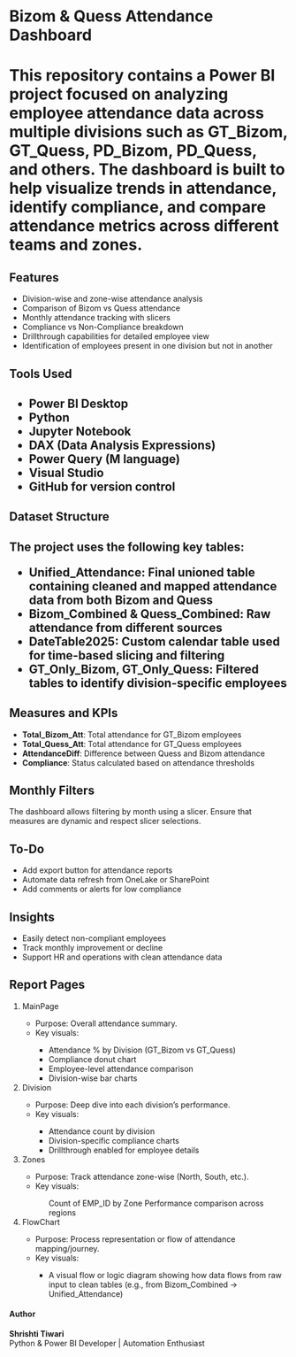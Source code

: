 <H1>Bizom & Quess Attendance Dashboard<H1>

<p>This repository contains a Power BI project focused on analyzing employee attendance data across multiple divisions such as GT_Bizom, GT_Quess, PD_Bizom, PD_Quess, and others. The dashboard is built to help visualize trends in attendance, identify compliance, and compare attendance metrics across different teams and zones.</p>

<H2>Features</H2>

<ul>
<li>Division-wise and zone-wise attendance analysis</li>
<li>Comparison of Bizom vs Quess attendance</li>
<li>Monthly attendance tracking with slicers</li>
<li>Compliance vs Non-Compliance breakdown</li>
<li>Drillthrough capabilities for detailed employee view</li>
<li>Identification of employees present in one division but not in another</li>
</ul>

<H2>Tools Used<H2>

<ul>
<li>Power BI Desktop</li>
<li>Python</li>
<li>Jupyter Notebook</li>
<li>DAX (Data Analysis Expressions)</li>
<li>Power Query (M language)</li>
<li>Visual Studio</li>
<li>GitHub for version control</li></ul>

<H2>Dataset Structure<H2>

<p>The project uses the following key tables:</p>

<ul>
<li><b>Unified_Attendance</b>: Final unioned table containing cleaned and mapped attendance data from both Bizom and Quess</li>
<li><b>Bizom_Combined & Quess_Combined</b>: Raw attendance from different sources</li>
<li><b>DateTable2025</b>: Custom calendar table used for time-based slicing and filtering</li>
<li><b>GT_Only_Bizom, GT_Only_Quess</b>: Filtered tables to identify division-specific employees</li></ul>

<H2>Measures and KPIs</H2>

<ul>
<li><b>Total_Bizom_Att</b>: Total attendance for GT_Bizom employees</li>
<li><b>Total_Quess_Att</b>: Total attendance for GT_Quess employees</li>
<li><b>AttendanceDiff</b>: Difference between Quess and Bizom attendance</li>
<li><b>Compliance</b>: Status calculated based on attendance thresholds</li></ul>

<H2>Monthly Filters</H2>

<p>The dashboard allows filtering by month using a slicer. Ensure that measures are dynamic and respect slicer selections.</p>

<h2>To-Do</h2>

<ul>
<li>Add export button for attendance reports</li>
<li>Automate data refresh from OneLake or SharePoint</li>
<li>Add comments or alerts for low compliance</li>
</ul>

<h2>Insights</h2>

<ul>
<li>Easily detect non-compliant employees</li>
<li>Track monthly improvement or decline</li>
<li>Support HR and operations with clean attendance data</li></ul>

<h2>Report Pages</h2>

<ol>
<li>MainPage</li>

<ul>
<li>Purpose: Overall attendance summary.</li>
<li>Key visuals:</li>

<ul>
<li>Attendance % by Division (GT_Bizom vs GT_Quess)</li>
<li>Compliance donut chart</li>
<li>Employee-level attendance comparison</li>
<li>Division-wise bar charts</li>
</ul>
</ul>

<li>Division</li>

<ul>
<li>Purpose: Deep dive into each division’s performance.</li>
<li>Key visuals:</li>

<ul>
<li>Attendance count by division</li>
<li>Division-specific compliance charts</li>
<li>Drillthrough enabled for employee details</li>
</ul>
</ul>

<li>Zones</li>

<ul>
<li>Purpose: Track attendance zone-wise (North, South, etc.).</li>
<li>Key visuals:</li>
<ul>
Count of EMP_ID by Zone
Performance comparison across regions
</ul>
</ul>

<li>FlowChart</li>

<ul>
<li>Purpose: Process representation or flow of attendance mapping/journey.</li>
<li>Key visuals:</li>
<ul>
<li>A visual flow or logic diagram showing how data flows from raw input to clean tables (e.g., from Bizom_Combined → Unified_Attendance)</li>
</ul>
</ul>
</ol>

<h4>Author</h4>

**Shrishti Tiwari**  
Python & Power BI Developer | Automation Enthusiast